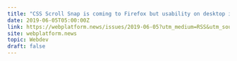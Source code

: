 ```yaml
---
title: "CSS Scroll Snap is coming to Firefox but usability on desktop isn’t great."
date: 2019-06-05T05:00:00Z
link: https://webplatform.news/issues/2019-06-05?utm_medium=RSS&utm_source=hune
site: webplatform.news
topic: Webdev
draft: false
---
```

